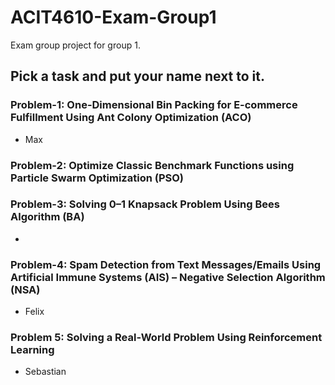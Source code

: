 # ACIT4610-Exam-Group1

Exam group project for group 1.

## Pick a task and put your name next to it.

### Problem-1: One-Dimensional Bin Packing for E-commerce Fulfillment Using Ant Colony Optimization (ACO)

-   Max

### Problem-2: Optimize Classic Benchmark Functions using Particle Swarm Optimization (PSO)

### Problem-3: Solving 0–1 Knapsack Problem Using Bees Algorithm (BA)

-

### Problem-4: Spam Detection from Text Messages/Emails Using Artificial Immune Systems (AIS) – Negative Selection Algorithm (NSA)

-   Felix

### Problem 5: Solving a Real-World Problem Using Reinforcement Learning

-   Sebastian
